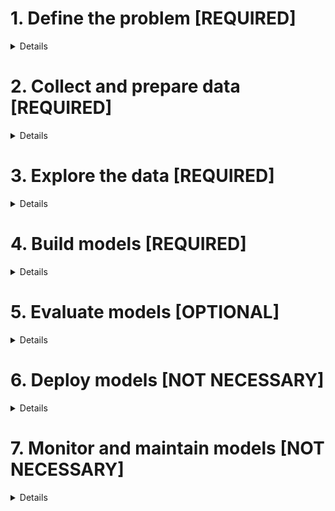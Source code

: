 # 1. Define the problem [REQUIRED]
<details>
  <summary>Details</summary>
  <br>
  • Clearly define the problem you want to solve and the goals you want to achieve.

  <hr>

  #### The goals are to use binomial or multinomial classification techniques to predict whether a network activity is normal or an attack, and if it is an attack, what type of attack it is.

  <hr>
  
</details>



# 2. Collect and prepare data [REQUIRED]
<details>
<summary>Details</summary>
<br>
• Collect relevant data from various sources and clean, preprocess, and transform it into a suitable format for analysis.

<hr>

#### ~~a. Identify data sources~~
~~Identify the sources of data that are relevant to the problem and goals of the project.~~

#### b. Collect data -- [✅]
Collect the data from the identified sources using appropriate methods such as web scraping, APIs, or manual data entry.

#### c. Clean data -- [✅]
Clean the collected data by removing any errors, inconsistencies, or duplicates.

#### d. Transform data -- [✅]
<details>
<summary>Steps</summary>
<br>
• Transform the data into a suitable format for analysis by performing operations such as normalization, encoding, or aggregation.

<hr>

##### I. Encoding categorical variables
Encode categorical variables using techniques such as one-hot encoding or label encoding to convert them into numerical values that can be used in modeling.

##### II. Normalizing numerical variables
Normalize numerical variables to ensure that they have similar scales and ranges, which can improve the performance of some modeling techniques.

##### III. Feature engineering
Create new features by combining or transforming existing features to capture additional information or relationships in the data.

##### IV. Feature selection
Select a subset of the most relevant features to use in modeling, which can improve model performance and interpretability.

<hr>
</details>

#### ~~e. Merge data~~
~~Merge multiple datasets into a single dataset if necessary.~~

#### f. Split data -- [✅]
Split the dataset into training and testing sets for model building and evaluation.

<hr>
</details>

# 3. Explore the data [REQUIRED]
<details>
<summary>Details</summary>
<br>
• Perform exploratory data analysis to understand the data, identify patterns and relationships, and generate hypotheses.

<hr>

#### a. Summarize the data -- [✅]
Generate summary statistics and visualizations to get a high-level overview of the data.

#### b. Check for missing or incomplete data -- [✅]
Identify any missing or incomplete data and decide how to handle it (e.g., impute, remove, or ignore).

#### c. Check for outliers -- [✅]
Identify any outliers in the data and decide how to handle them (e.g., remove, transform, or keep).

#### d. Check for correlations -- [✅]
Calculate correlation coefficients between pairs of variables to identify any relationships.

#### e. Visualize the data -- IN PROGRESS
Create visualizations such as scatter plots, histograms, and box plots to explore the distribution of the data and identify patterns and relationships.

#### f. Generate hypotheses -- IN PROGRESS
Based on the exploratory analysis, generate hypotheses about the relationships between variables and their potential impact on the outcome.

<hr>
</details>

# 4. Build models [REQUIRED]
<details>
<summary>Details</summary>
<br>
• Select appropriate modeling techniques and build predictive or descriptive models using the prepared data.

<hr>

#### a. Select modeling techniques -- [✅]
Choose appropriate modeling techniques based on the problem, goals, and data of the project.

#### ~~b. Preprocess data~~
~~Preprocess the data to prepare it for modeling, such as scaling or normalizing the features.~~

#### c. Train models -- IN PROGRESS
<details>
<summary>Steps</summary>
<br>
• Train the selected models using the preprocessed training data.

<hr>

#### a. Choose a loss function
• A loss function is a measure of how well a model fits the data, and it is used to evaluate and optimize the model during training. 
• A loss function quantifies the difference between the actual and predicted values, and it is usually minimized by adjusting the model parameters and weights. 
> There are different types of loss functions, such as mean squared error, cross-entropy, or hinge loss, and the choice of loss function depends on the type and objective of the model.

#### b. Choose an optimization algorithm
• An optimization algorithm is a method of finding the optimal values of the model parameters and weights that minimize the loss function. 
> There are different types of optimization algorithms, such as gradient descent, stochastic gradient descent, or Adam, and they differ in how they update the model parameters and weights based on the gradient of the loss function.

#### c. Choose a learning rate
• A learning rate is a hyperparameter that controls how much the model parameters and weights change in each iteration of the optimization algorithm. 
• A learning rate can affect the speed and accuracy of the model training. 
> A too high learning rate can cause the model to overshoot the optimal values and diverge, while a too low learning rate can cause the model to converge too slowly or get stuck in a local minimum.

#### d. Choose a regularization technique
• A regularization technique is a method of preventing overfitting or underfitting of the model by adding a penalty term to the loss function. 
• Overfitting occurs when the model fits the training data too well but performs poorly on new or unseen data, while underfitting occurs when the model fails to capture the complexity or patterns in the data.
> There are different types of regularization techniques, such as L1 or L2 regularization, dropout, or early stopping, and they differ in how they reduce the complexity or variance of the model.

#### e. Choose a validation strategy
• A validation strategy is a method of evaluating the performance and generalization ability of the model on new or unseen data. 
• A validation strategy can help to select the best model among different candidates or tune the hyperparameters of the model. 
> There are different types of validation strategies, such as hold-out validation, k-fold cross-validation, or leave-one-out cross-validation, and they differ in how they split the data into training, validation, and testing sets.

<hr>
</details>

#### d. Tune models -- IN PROGRESS
Tune the hyperparameters of the models to optimize their performance.

#### e. Ensemble models -- IN PROGRESS [OPTIONAL]
Combine multiple models into an ensemble model to improve performance and robustness.

<hr>
</details>

# 5. Evaluate models [OPTIONAL]
<details>
<summary>Details</summary>
<br>
• Evaluate the performance of the models using appropriate metrics and select the best model for deployment.

<hr>

#### a. Select evaluation metrics
Choose appropriate evaluation metrics based on the problem, goals, and data of the project.

#### b. Test models
Test the performance of the models using the testing data and the selected evaluation metrics.

#### c. Compare models
Compare the performance of different models to identify the best model.

#### d. Validate models
Validate the performance of the selected model using additional data or cross-validation techniques.

#### e. Interpret models
Interpret the results of the model to understand its strengths and weaknesses and to gain insights into the data.

<hr>
</details>

# 6. Deploy models [NOT NECESSARY]
<details>
<summary>Details</summary>
<br>
• Deploy the selected model in a production environment and integrate it with other systems.
</details>

# 7. Monitor and maintain models [NOT NECESSARY]
<details>
<summary>Details</summary>
<br>
• Monitor the performance of the deployed model over time and update or retrain it as needed.
</details>
